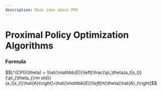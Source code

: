 ```yaml
---
description: Main idea about PPO
---
```


# Proximal Policy Optimization Algorithms

### Formula

\$$L^{CPI}(\theta) = \hat{\mathbb{E\}}\left\[\frac{\pi\_\theta(a\_t|s\_t)}{\pi\_{\theta\_{\rm old\}}(a\_t|s\_t)}\hat{A}_t\right]=\hat{\mathbb{E\}}\left\[&#x72;_&#x74;(\theta)\hat{A}\_t\right]\$$
